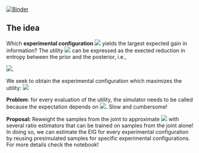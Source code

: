 [![Binder](https://mybinder.org/badge_logo.svg)](https://mybinder.org/v2/gh/JoeriHermans/amortized-experimental-design/HEAD)

## The idea

Which **experimental configuration** <img src="https://render.githubusercontent.com/render/math?math=\psi"> yields the largest expected gain in information?
The utility <img src="https://render.githubusercontent.com/render/math?math=U(\psi)"> can be expressed as the exected reduction in entropy between the prior and the posterior, i.e.,

<img src="https://render.githubusercontent.com/render/math?math=U(\psi) = \mathbb{E}\left[ \mathbb{H}\left[p(\vartheta)\right] - \mathbb{H}\left[p(\vartheta\vert x,\psi)\right] \right] \propto \mathbb{E}_{p(\vartheta,x\vert\psi)}\left[\log\frac{p(\vartheta\vert x,\psi)}{p(\vartheta)}\right]">.

We seek to obtain the experimental configuration which maximizes the utility: <img src="https://render.githubusercontent.com/render/math?math=\psi^* = \text{argmax}_\psi U(\psi)">

**Problem**: for every evaluation of the utility, the simulator needs to be called because the
expectation depends on  <img src="https://render.githubusercontent.com/render/math?math=p(\vartheta,x\vert\psi)">. Slow and cumbersome!

**Proposal:** Reweight the samples from the joint to approximate <img src="https://render.githubusercontent.com/render/math?math=\mathbb{E}_{p(\vartheta,x\vert\psi)}\left[\log\frac{p(\vartheta\vert x,\psi)}{p(\vartheta)}\right]"> with several ratio estimators that can be trained on samples from the joint alone!
In doing so, we can estimate the EIG for every experimental configuration by reusing presimulated samples for specific experimental configurations. For more details check the notebook!
